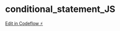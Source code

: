 # conditional_statement_JS

[Edit in Codeflow ⚡️](https://stackblitz.com/~/github.com/MUKILAN019/conditional_statement_JS)